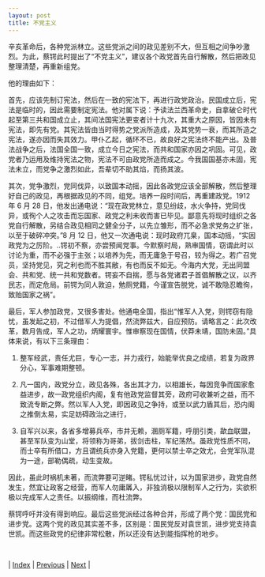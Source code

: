 ```yaml
---
layout: post
title: 不党主义
---
```


辛亥革命后，各种党派林立。这些党派之间的政见差别不大，但互相之间争吵激烈。为此，蔡锷此时提出了“不党主义”，建议各个政党首先自行解散，然后把政见整理清楚，再重新组党。

他的理由如下：

首先，应该先制订宪法，然后在一致的宪法下，再进行政党政治。民国成立后，宪法是临时的，因此需要制定宪法。他对属下说：予读法兰西革命史，自拿破仑时代起至第三共和国成立止，其间法国宪法更变者计十九次，其重大之原因，皆因未有宪法，即先有党。其宪法皆由当时得势之党派所造成，及其党势一衰，而其所造之宪法，遂亦因而失其效力。甲仆乙起，循环不已，故良好之宪法终不能产出。及普法战争之后，法国全国一致，成立今日之宪法，而共和国家亦因之巩固。可见，政党者乃运用及维持宪法之物，宪法不可由政党所造而成之。今我国国基亦未固，宪法未立，而党争之激烈如此，吾辈切不助其焰，而扬其波。

其次，党争激烈，党同伐异，以致国本动摇，因此各政党应该全部解散，然后整理好自己的政见，再根据政见的不同，组党。培养一段时间后，再重建政党。1912 年 6 月 28 日，他发出通电说：“现在政党林立，意见纷歧，水火争持，党同伐异，或徇个人之攻击而忘国家、政党之利未收而害已毕见。鄙意先将现时组织之各党自行解散，另结合政见相同之健全分子，以先立雏形，而不必急求党务之扩张，以至于破碎冲突。”8 月 12 日，他又一次通电说：现时政府兀臬，国本动摇，“实因政党为之厉阶。..锷初不察，亦尝预闻党事。今默察时局，熟审国情，窃谓此时以讨论为重，而不必强于主张；以培养为先，而无庸急于号召，较为得之。若广召党员，坚持党见，究之利也而不胜其敝，有也而反不如无。今海内大党，无出同盟会、共和党、统一共和党数者。锷妄不自揣，愿与各党诸君子首倡解散之议，以齐民志，而定危局。前锷为同人敦迫，勉厕党籍，今谨宣告脱党，诚不敢隐忍瞻徇，致贻国家之祸”。

最后，军人参加政党，又很多害处。他通电全国，指出“惟军人入党，则锷窃有隐忧，虽发起之初，不过借军人为提倡，然流弊兹大，自应预防。请略言之：此次改革，数月告成，军人之功，炳耀寰宇。惟审察现在国情，伏莽未靖，国防未固。”具体来说，有以下三条理由：

1. 整军经武，责任尤巨，专心一志，并力戎行，始能举优良之成绩，若复为政界分心，军事难期整顿。

1. 凡一国内，政党分立，政见各殊，各出其才力，以相雄长，每因竞争而国家愈益进步，故一政党组织内阁，复有他政党监督其旁，政府可收兼听之益，而不致流专断之弊。然以军人入党，即因政见之争持，或至以武力盾其后，恐内阁之推倒太易，实足妨碍政治之进行，

1. 自军兴以来，各省多增募兵卒，市井无赖，溷厕军籍，呼朋引类，歃血联盟，甚至军队变为山堂，将领称为哥弟，拔剑击柱，军纪荡然。虽政党性质不同，而士卒有所借口，方且谓统兵亦身入党籍，更何以禁士卒之效尤，会党军队混为一途，部勒偶疏，动生变故。

因此，虽此时祸机未著，而流弊要可逆睹。锷私忧过计，以为国家进步，政党自然发生，然宜让政客之经营，而军人勿庸羼入，非独消极以限制军人之行为，实欲积极以完成军人之责任。以振纲维，而杜流弊。

蔡锷呼吁并没有得到响应。最后这些党派经过各种合并，形成了两个党：国民党和进步党。这两个党的政见其实差不多，区别是：国民党反对袁世凯，进步党支持袁世凯。而这些政党的纪律非常松散，所以还没有达到能指挥枪的地步。

<br/>

| [Index](./) | [Previous](8-2-foryuan) | [Next](9-3-songan) |
